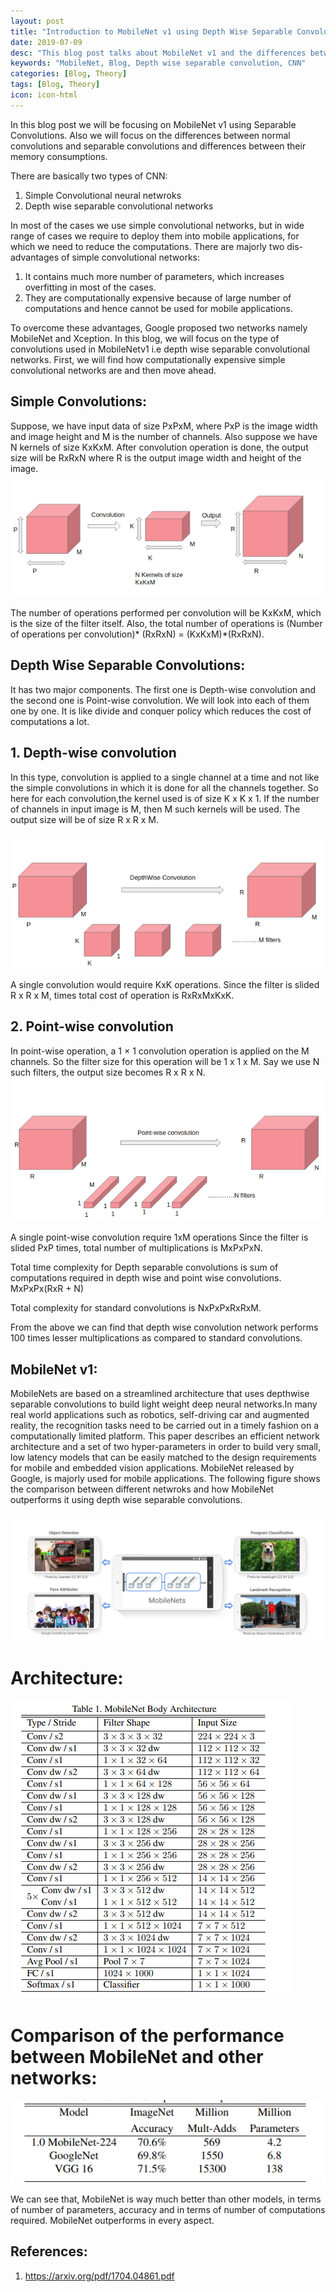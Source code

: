 ```yaml
---
layout: post
title: "Introduction to MobileNet v1 using Depth Wise Separable Convolution"
date: 2019-07-09
desc: "This blog post talks about MobileNet v1 and the differences between simple convolution and depth wise separable convolution"
keywords: "MobileNet, Blog, Depth wise separable convolution, CNN"
categories: [Blog, Theory]
tags: [Blog, Theory]
icon: icon-html
---
```



In this blog post we will be focusing on MobileNet v1 using Separable Convolutions. Also we will focus on the differences between normal convolutions and separable convolutions and differences between their memory consumptions.

There are basically two types of CNN:

1. Simple Convolutional neural netwroks
2. Depth wise separable convolutional networks

In most of the cases we use simple convolutional networks, but in wide range of cases we require to deploy them into mobile applications, for which we need to reduce the computations. There are majorly two dis-advantages of simple convolutional networks:

1. It contains much more number of parameters, which increases overfitting in most of the cases.
2. They are computationally expensive because of large number of computations and hence cannot be used for mobile applications.

To overcome these advantages, Google proposed two networks namely MobileNet and Xception. In this blog, we will focus on the type of convolutions used in MobileNetv1 i.e depth wise separable convolutional networks. First, we will find how computationally expensive simple convolutional networks are and then move ahead.

## Simple Convolutions:
Suppose, we have input data of size PxPxM, where PxP is the image width and image height and M is the number of channels. Also suppose we have N kernels of size KxKxM. After convolution operation is done, the output size will be RxRxN where R is the output image width and height of the image.
![png](https://raw.githubusercontent.com/krutikabapat/krutikabapat.github.io/master/assets/simple.png)

The number of operations performed per convolution will be KxKxM, which is the size of the filter itself.
Also, the total number of operations is (Number of operations per convolution)* (RxRxN) = (KxKxM)*(RxRxN).

## Depth Wise Separable Convolutions:
It has two major components. The first one is Depth-wise convolution and the second one is Point-wise convolution. We will look into each of them one by one. It is like divide and conquer policy which reduces the cost of computations a lot.

## 1. Depth-wise convolution

In this type, convolution is applied to a single channel at a time and not like the simple convolutions in which it is done for all the channels together.
So here for each convolution,the kernel used is of size K x K x 1. If the number of channels in input image is M, then M such kernels will be used. The output size will be of size R x R x M.

![png](https://raw.githubusercontent.com/krutikabapat/krutikabapat.github.io/master/assets/depth.png)


A single convolution would require KxK operations.
Since the filter is slided R x R x M, times total cost of operation is RxRxMxKxK.



## 2. Point-wise convolution

In point-wise operation, a 1 × 1 convolution operation is applied on the M channels. So the filter size for this operation will be 1 x 1 x M. Say we use N such filters, the output size becomes R x R x N.
![png](https://raw.githubusercontent.com/krutikabapat/krutikabapat.github.io/master/assets/point.png)

A single point-wise convolution require 1xM operations
Since the filter is slided  PxP times, total number of multiplications is MxPxPxN.


Total time complexity for Depth separable convolutions is sum of computations required in depth wise and point wise convolutions.
MxPxPx(RxR + N)

Total complexity for standard convolutions is NxPxPxRxRxM.

From the above we can find that depth wise convolution network performs 100 times lesser multiplications as compared to standard convolutions.

## MobileNet v1:
MobileNets are based on a streamlined architecture that uses depthwise separable convolutions to build light weight deep
neural networks.In many real world applications such as robotics, self-driving car and augmented reality, the recognition tasks need to be carried out in a timely fashion on a computationally limited platform. This paper describes an efficient network architecture and a set of two hyper-parameters in order to build very small, low latency models that can be easily matched to the design requirements for mobile and embedded vision applications. MobileNet released by Google, is majorly used for mobile applications. The following figure shows the comparison between different netwroks and how MobileNet outperforms it using depth wise separable convolutions.

![png](https://raw.githubusercontent.com/krutikabapat/krutikabapat.github.io/master/assets/general.png)

# Architecture:
![png](https://raw.githubusercontent.com/krutikabapat/krutikabapat.github.io/master/assets/Mobilenetnetwork.png)

# Comparison of the performance between MobileNet and other networks:
![png](https://raw.githubusercontent.com/krutikabapat/krutikabapat.github.io/master/assets/comparisonmobilenet.png)

We can see that, MobileNet is way much better than other models, in terms of number of parameters, accuracy and in terms of number of computations required. MobileNet outperforms in every aspect.

## References:
1. https://arxiv.org/pdf/1704.04861.pdf













